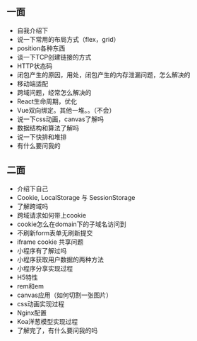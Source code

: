 ## 一面

+ 自我介绍下
+ 说一下常用的布局方式（flex，grid）
+ position各种东西
+ 谈一下TCP创建链接的方式
+ HTTP状态码
+ 闭包产生的原因，用处，闭包产生的内存泄漏问题，怎么解决的
+ 移动端适配
+ 跨域问题，经常怎么解决的
+ React生命周期，优化
+ Vue双向绑定。其他一堆。。（不会）
+ 说一下css动画，canvas了解吗
+ 数据结构和算法了解吗
+ 说一下快排和堆排
+ 有什么要问我的

## 二面

+ 介绍下自己
+ Cookie, LocalStorage 与 SessionStorage
+ 了解跨域吗
+ 跨域请求如何带上cookie
+ cookie怎么在domain下的子域名访问到
+ 不刷新form表单无刷新提交
+ iframe cookie 共享问题
+ 小程序有了解过吗
+ 小程序获取用户数据的两种方法
+ 小程序分享实现过程
+ H5特性
+ rem和em
+ canvas应用（如何切割一张图片）
+ css动画实现过程
+ Nginx配置
+ Koa洋葱模型实现过程
+ 了解完了，有什么要问我的吗